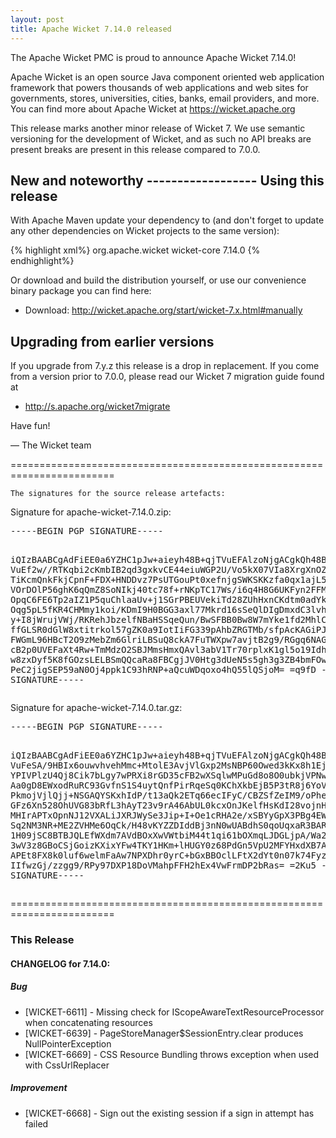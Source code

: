 ```yaml
---
layout: post
title: Apache Wicket 7.14.0 released
---
```

The Apache Wicket PMC is proud to announce Apache Wicket 7.14.0!

Apache Wicket is an open source Java component oriented web application
framework that powers thousands of web applications and web sites for
governments, stores, universities, cities, banks, email providers, and
more. You can find more about Apache Wicket at https://wicket.apache.org

This release marks another minor release of Wicket 7. We
use semantic versioning for the development of Wicket, and as such no
API breaks are present breaks are present in this release compared to
7.0.0.

<OPTIONAL> New and noteworthy
<OPTIONAL> ------------------
<OPTIONAL>
Using this release
------------------

With Apache Maven update your dependency to (and don't forget to
update any other dependencies on Wicket projects to the same version):

{% highlight xml%}
<dependency>
    <groupId>org.apache.wicket</groupId>
    <artifactId>wicket-core</artifactId>
    <version>7.14.0</version>
</dependency>
{% endhighlight%}

Or download and build the distribution yourself, or use our
convenience binary package you can find here:

 * Download: http://wicket.apache.org/start/wicket-7.x.html#manually

<!--more-->

Upgrading from earlier versions
-------------------------------

If you upgrade from 7.y.z this release is a drop in replacement. If
you come from a version prior to 7.0.0, please read our Wicket 7
migration guide found at

 * http://s.apache.org/wicket7migrate

Have fun!

— The Wicket team


========================================================================

    The signatures for the source release artefacts:

    
Signature for apache-wicket-7.14.0.zip:

<div class='highlight'><pre>
-----BEGIN PGP SIGNATURE-----

iQIzBAABCgAdFiEE0a6YZHC1pJw+aieyh48B+qjTVuEFAlzoNjgACgkQh48B+qjT
VuEf2w//RTKqbi2cKmbIB2qd3gxkvCE44eiuWGP2U/Vo5kX07VIa8XrgXnOZHz34
TiKcmQnkFkjCpnF+FDX+HNDDvz7PsUTGouPt0xefnjgSWKSKKzfa0qx1ajL5WlHe
VOrDOlP56ghK6qQmZ8SoNIkj40tc78f+rNKpTC17Ws/i6q4H8G6UKFyn2FFMcRDs
OpqC6FE6Tp2aIZ1P5quChlaaUv+j1SGrPBEUVekiTd28ZUhHxnCKdtm0adYkElVA
Oqg5pL5fKR4CHMmy1koi/KDmI9H0BGG3axl77Mkrd16sSeQlDIgDmxdC3lvhgNdi
y+I8jWrujVWj/RKRehJbzelfNBaHSSqeQun/BwSFBB0Bw8W7mYke1fd2MhlCo5bX
ffGLSR0dGlW8xtitrkol57gZK0a9IotIiFG339pAhbZRGTMb/sfpAcKAGiPJPYOO
FWGmL96HBcT2O9zMebZm6GlriLBSuQ8ckA7FuTWXpw7avjtB2g9/RGgq6NAGpktk
cB2p0UVEFaXt4Rw+TmMdzO2SBJMmsHmxQAvl3abV1Tr70rplxK1gl5o19IdhnGFx
w8zxDyf5K8fGOzsLELBSmQQcaRa8FBCgjJV0Htg3dUeN5s5gh3g3ZB4bmFOwLidP
PeC2jigSEP59aN0Oj4ppk1C93hRNP+aQcuWDqoxo4hQ55lQSjoM=
=q9fD
-----END PGP SIGNATURE-----
</pre></div>

    
Signature for apache-wicket-7.14.0.tar.gz:

<div class='highlight'><pre>
-----BEGIN PGP SIGNATURE-----

iQIzBAABCgAdFiEE0a6YZHC1pJw+aieyh48B+qjTVuEFAlzoNjgACgkQh48B+qjT
VuFeSA/9HBIx6ouwvhvehMmc+MtolE3AvjVlGxp2MsNBP60Owed3kKx8h1EjehbR
YPIVPlzU4Qj8Cik7bLgy7wPRXi8rGD35cFB2wXSqlwMPuGd8o8O0ubkjVPNwW6N0
Aa0gD8EWxodRuRC93GvfnS1S4uytQnfPirRqeSq0KChXkbEjB5P3tR8j6YoVsll4
PkmojVjlQjj+NSGAQYSKxhIdP/t13aQk2ETq66ecIFyC/CBZSfZeIM9/oPheY2g2
GFz6Xn528OhUVG83bRfL3hAyT23v9rA46AbUL0kcxOnJKelfHsKdI28vojnHb6Pe
MHIrAPTxOpnNJ12VXALiJXRJWySe3Jip+I+Oe1cRHA2e/xSBYyGpX3PBg4EWyoHY
Sq2NM3NR+ME2ZVHMe6OqCk/H48vKYZZDIddBj3nN0wUABdhS0qoUqxaR3BARR2UN
1H09jSC8BTBJQLEfWXdm7AVdBOxXwVWtbiM44t1qi61bOXmqLJDGLjpA/Wa27nju
3wV3z8GBoCSjGoizKXixYFw4TKY1HKm+lHUGY0z68PdGn5VpU2MFYHxdXB7AfxNN
APEt8FX8k0luf6welmFaAw7NPXDhr0yrC+bGxBBOclLFtX2dYt0n07k74FyzWPWN
IIfwzGj/zzgg9/RPy97DXP18DoVMahpFFH2hEx4VwFrmDP2bRas=
=2Ku5
-----END PGP SIGNATURE-----
</pre></div>

    
========================================================================

### This Release

#### CHANGELOG for 7.14.0:
    
##### Bug

 * [WICKET-6611] - Missing check for IScopeAwareTextResourceProcessor when concatenating resources
 * [WICKET-6639] - PageStoreManager$SessionEntry.clear produces NullPointerException
 * [WICKET-6669] - CSS Resource Bundling throws exception when used with CssUrlReplacer

##### Improvement

 * [WICKET-6668] - Sign out the existing session if a sign in attempt has failed

